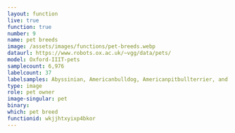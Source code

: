 ```yaml
---
layout: function
live: true
function: true
number: 9
name: pet breeds
image: /assets/images/functions/pet-breeds.webp
dataurl: https://www.robots.ox.ac.uk/~vgg/data/pets/
model: Oxford-IIIT-pets
samplecount: 6,976
labelcount: 37
labelsamples: Abyssinian, Americanbulldog, Americanpitbullterrier, and 34 other labels
type: image
role: pet owner
image-singular: pet
binary: 
which: pet breed
functionid: wkjjhtxyixp4bkor
---
```


